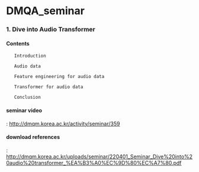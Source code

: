 # DMQA_seminar



### 1. Dive into Audio Transformer

#### Contents

       Introduction
  
       Audio data
  
       Feature engineering for audio data
  
       Transformer for audio data
  
       Conclusion
  
#### seminar video

: <http://dmqm.korea.ac.kr/activity/seminar/359>

#### download references

: <http://dmqm.korea.ac.kr/uploads/seminar/220401_Seminar_Dive%20into%20audio%20transformer_%EA%B3%A0%EC%9D%80%EC%A7%80.pdf>
